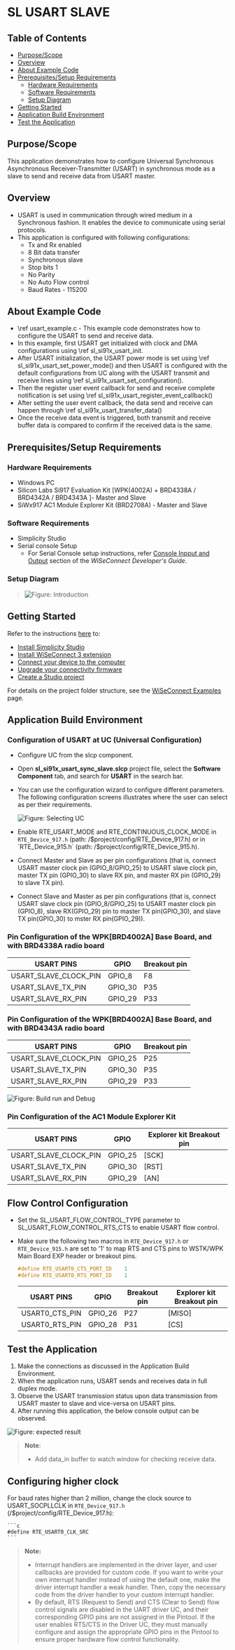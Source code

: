 # SL USART SLAVE

## Table of Contents

- [Purpose/Scope](#purposescope)
- [Overview](#overview)
- [About Example Code](#about-example-code)
- [Prerequisites/Setup Requirements](#prerequisitessetup-requirements)
  - [Hardware Requirements](#hardware-requirements)
  - [Software Requirements](#software-requirements)
  - [Setup Diagram](#setup-diagram)
- [Getting Started](#getting-started)
- [Application Build Environment](#application-build-environment)
- [Test the Application](#test-the-application)

## Purpose/Scope

This application demonstrates how to configure Universal Synchronous Asynchronous Receiver-Transmitter (USART) in synchronous mode as a slave to send and receive data from USART master.

## Overview

- USART is used in communication through wired medium in a Synchronous fashion. It enables the device to communicate using serial protocols.
- This application is configured with following configurations:
  - Tx and Rx enabled
  - 8 Bit data transfer
  - Synchronous slave
  - Stop bits 1
  - No Parity
  - No Auto Flow control
  - Baud Rates - 115200

## About Example Code

- \ref usart_example.c - This example code demonstrates how to configure the USART to send and receive data.
- In this example, first USART get initialized with clock and DMA configurations using \ref sl_si91x_usart_init.
- After USART initialization, the USART power mode is set using \ref sl_si91x_usart_set_power_mode() and then USART is configured with the default configurations from UC along with the USART transmit and receive lines using \ref sl_si91x_usart_set_configuration().
- Then the register user event callback for send and receive complete notification is set using
  \ref sl_si91x_usart_register_event_callback()
- After setting the user event callback, the data send and receive can happen through \ref sl_si91x_usart_transfer_data()
- Once the receive data event is triggered, both transmit and receive buffer data is compared to confirm if the received data is
  the same.

## Prerequisites/Setup Requirements

### Hardware Requirements

- Windows PC
- Silicon Labs Si917 Evaluation Kit [WPK(4002A) +  BRD4338A / BRD4342A / BRD4343A ]- Master and Slave
- SiWx917 AC1 Module Explorer Kit (BRD2708A) - Master and Slave

### Software Requirements

- Simplicity Studio
- Serial console Setup
  - For Serial Console setup instructions, refer [Console Inpput and Output](https://docs.silabs.com/wiseconnect/latest/wiseconnect-developers-guide-developing-for-silabs-hosts/#console-input-and-output) section of the *WiSeConnect Developer's Guide*.

### Setup Diagram

> ![Figure: Introduction](resources/readme/setupdiagram.png)

## Getting Started

Refer to the instructions [here](https://docs.silabs.com/wiseconnect/latest/wiseconnect-getting-started/) to:

- [Install Simplicity Studio](https://docs.silabs.com/wiseconnect/latest/wiseconnect-developers-guide-developing-for-silabs-hosts/#install-simplicity-studio)
- [Install WiSeConnect 3 extension](https://docs.silabs.com/wiseconnect/latest/wiseconnect-developers-guide-developing-for-silabs-hosts/#install-the-wi-se-connect-3-extension)
- [Connect your device to the computer](https://docs.silabs.com/wiseconnect/latest/wiseconnect-developers-guide-developing-for-silabs-hosts/#connect-si-wx91x-to-computer)
- [Upgrade your connectivity firmware](https://docs.silabs.com/wiseconnect/latest/wiseconnect-developers-guide-developing-for-silabs-hosts/#update-si-wx91x-connectivity-firmware)
- [Create a Studio project](https://docs.silabs.com/wiseconnect/latest/wiseconnect-developers-guide-developing-for-silabs-hosts/#create-a-project)

For details on the project folder structure, see the [WiSeConnect Examples](https://docs.silabs.com/wiseconnect/latest/wiseconnect-examples/#example-folder-structure) page.

## Application Build Environment

### Configuration of USART at UC (Universal Configuration)

- Configure UC from the slcp component.
- Open **sl_si91x_usart_sync_slave.slcp** project file, select the **Software Component** tab, and search for **USART** in the search bar.
- You can use the configuration wizard to configure different parameters. The following configuration screens illustrates where the user can select as per their requirements.

  ![Figure: Selecting UC](resources/uc_screen/usart_uc.png)

- Enable RTE_USART_MODE and RTE_CONTINUOUS_CLOCK_MODE in `RTE_Device_917.h` (path: /$project/config/RTE_Device_917.h) or in `RTE_Device_915.h` (path: /$project/config/RTE_Device_915.h).
- Connect Master and Slave as per pin configurations (that is, connect USART master clock pin (GPIO_8/GPIO_25) to USART slave clock pin, master TX pin (GPIO_30) to slave RX pin, and master RX pin (GPIO_29) to slave TX pin).

- Connect Slave and Master as per pin configurations (that is, connect USART slave clock pin (GPIO_8/GPIO_25) to USART master clock pin (GPIO_8), slave RX(GPIO_29) pin to master TX pin(GPIO_30), and slave TX pin(GPIO_30) to mster RX pin(GPIO_29)).

### Pin Configuration of the WPK[BRD4002A] Base Board, and with BRD4338A radio board

  | USART PINS              | GPIO    | Breakout pin  |
  | ----------------------- | ------- | ------------- |
  | USART_SLAVE_CLOCK_PIN  | GPIO_8  |     F8        |
  | USART_SLAVE_TX_PIN     | GPIO_30 |     P35       |
  | USART_SLAVE_RX_PIN     | GPIO_29 |     P33       |

### Pin Configuration of the WPK[BRD4002A] Base Board, and with BRD4343A radio board

  | USART PINS              | GPIO    | Breakout pin  |
  | ----------------------- | ------- | ------------- |
  | USART_SLAVE_CLOCK_PIN  | GPIO_25 |     P25       |
  | USART_SLAVE_TX_PIN     | GPIO_30 |     P35       |
  | USART_SLAVE_RX_PIN     | GPIO_29 |     P33       |  

  ![Figure: Build run and Debug](resources/readme/image513d.png)

### Pin Configuration of the AC1 Module Explorer Kit

  | USART PINS              | GPIO    | Explorer kit Breakout pin  |
  | ----------------------- | ------- | ------------- |
  | USART_SLAVE_CLOCK_PIN   | GPIO_25 |     [SCK]     |
  | USART_SLAVE_TX_PIN      | GPIO_30 |     [RST]     |
  | USART_SLAVE_RX_PIN      | GPIO_29 |     [AN]      |

## Flow Control Configuration

- Set the SL_USART_FLOW_CONTROL_TYPE parameter to SL_USART_FLOW_CONTROL_RTS_CTS to enable USART flow control.
- Make sure the following two macros in `RTE_Device_917.h` or `RTE_Device_915.h` are set to '1' to map RTS and CTS pins to WSTK/WPK Main Board EXP header or breakout pins.

  ```C
  #define RTE_USART0_CTS_PORT_ID    1
  #define RTE_USART0_RTS_PORT_ID    1
  ```

  | USART PINS     | GPIO    | Breakout pin  | Explorer kit Breakout pin|
  | -------------- | ------- | ------------- | ------------------------ |
  | USART0_CTS_PIN | GPIO_26 |     P27       |           [MISO]         |
  | USART0_RTS_PIN | GPIO_28 |     P31       |           [CS]           |

## Test the Application

1. Make the connections as discussed in the Application Build Environment.
2. When the application runs, USART sends and receives data in full duplex mode.
3. Observe the USART transmission status upon data transmission from USART master to slave and vice-versa on USART pins.
4. After running this application, the below console output can be observed.

  ![Figure: expected result](resources/readme/usart_slave_console_output.png)

>
> **Note**:
>
>- Add data_in buffer to watch window for checking receive data.

## Configuring higher clock

For baud rates higher than 2 million, change the clock source to USART_SOCPLLCLK in `RTE_Device_917.h` (/$project/config/RTE_Device_917.h):

    ```c
    #define RTE_USART0_CLK_SRC   
    ```

> **Note:**
>
> - Interrupt handlers are implemented in the driver layer, and user callbacks are provided for custom code. If you want to write your own interrupt handler instead of using the default one, make the driver interrupt handler a weak handler. Then, copy the necessary code from the driver handler to your custom interrupt handler.
> - By default, RTS (Request to Send) and CTS (Clear to Send) flow control signals are disabled in the UART driver UC, and their corresponding GPIO pins are not assigned in the Pintool. If the user enables RTS/CTS in the Driver UC, they must manually configure and assign the appropriate GPIO pins in the Pintool to ensure proper hardware flow control functionality.

